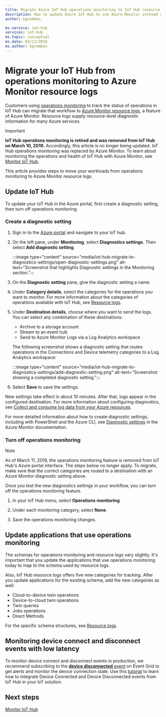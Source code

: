 ```yaml
---
title: Migrate Azure IoT Hub operations monitoring to IoT Hub resource logs in Azure Monitor | Microsoft Docs
description: How to update Azure IoT Hub to use Azure Monitor instead of operations monitoring to monitor the status of operations on your IoT hub in real time.
author: kgremban

ms.service: iot-hub
services: iot-hub
ms.topic: conceptual
ms.date: 03/11/2019
ms.author: kgremban
---
```


# Migrate your IoT Hub from operations monitoring to Azure Monitor resource logs

Customers using [operations monitoring](iot-hub-operations-monitoring.md) to track the status of operations in IoT Hub can migrate that workflow to [Azure Monitor resource logs](../azure-monitor/essentials/platform-logs-overview.md), a feature of Azure Monitor. Resource logs supply resource-level diagnostic information for many Azure services.

>[!IMPORTANT]
>**IoT Hub operations monitoring is retired and was removed from IoT Hub on March 10, 2019.** Accordingly, this article is no longer being updated. IoT Hub operations monitoring was replaced by Azure Monitor. To learn about monitoring the operations and health of IoT Hub with Azure Monitor, see [Monitor IoT Hub](monitor-iot-hub.md).

This article provides steps to move your workloads from operations monitoring to Azure Monitor resource logs.

## Update IoT Hub

To update your IoT Hub in the Azure portal, first create a diagnostic setting, then turn off operations monitoring.  

### Create a  diagnostic setting

1. Sign in to the [Azure portal](https://portal.azure.com) and navigate to your IoT hub.

1. On the left pane, under **Monitoring**, select **Diagnostics settings**. Then select **Add diagnostic setting**.

   :::image type="content" source="media/iot-hub-migrate-to-diagnostics-settings/open-diagnostic-settings.png" alt-text="Screenshot that highlights Diagnostic settings in the Monitoring section.":::

1. On the **Diagnostic setting** pane, give the diagnostic setting a name.

1. Under **Category details**, select the categories for the operations you want to monitor. For more information about the categories of operations available with IoT Hub, see [Resource logs](monitor-iot-hub-reference.md#resource-logs).

1. Under **Destination details**, choose where you want to send the logs. You can select any combination of these destinations:

   * Archive to a storage account
   * Stream to an event hub
   * Send to Azure Monitor Logs via a Log Analytics workspace

   The following screenshot shows a diagnostic setting that routes operations in the Connections and Device telemetry categories to a Log Analytics workspace:

   :::image type="content" source="media/iot-hub-migrate-to-diagnostics-settings/add-diagnostic-setting.png" alt-text="Screenshot showing a completed diagnostic setting.":::

1. Select **Save** to save the settings.

New settings take effect in about 10 minutes. After that, logs appear in the configured destination. For more information about configuring diagnostics, see [Collect and consume log data from your Azure resources](../azure-monitor/essentials/platform-logs-overview.md).

For more detailed information about how to create diagnostic settings, including with PowerShell and the Azure CLI, see [Diagnostic settings](../azure-monitor/essentials/diagnostic-settings.md) in the Azure Monitor documentation.

### Turn off operations monitoring

> [!NOTE]
> As of March 11, 2019, the operations monitoring feature is removed from IoT Hub's Azure portal interface. The steps below no longer apply. To migrate, make sure that the correct categories are routed to a destination with an Azure Monitor diagnostic setting above.

Once you test the new diagnostics settings in your workflow, you can turn off the operations monitoring feature. 

1. In your IoT Hub menu, select **Operations monitoring**.

2. Under each monitoring category, select **None**.

3. Save the operations monitoring changes.

## Update applications that use operations monitoring

The schemas for operations monitoring and resource logs vary slightly. It's important that you update the applications that use operations monitoring today to map to the schema used by resource logs.

Also, IoT Hub resource logs offers five new categories for tracking. After you update applications for the existing schema, add the new categories as well:

* Cloud-to-device twin operations
* Device-to-cloud twin operations
* Twin queries
* Jobs operations
* Direct Methods

For the specific schema structures, see [Resource logs](monitor-iot-hub-reference.md#resource-logs).

## Monitoring device connect and disconnect events with low latency

To monitor device connect and disconnect events in production, we recommend subscribing to the [**device disconnected** event](iot-hub-event-grid.md#event-types) on Event Grid to get alerts and monitor the device connection state. Use this [tutorial](iot-hub-how-to-order-connection-state-events.md) to learn how to integrate Device Connected and Device Disconnected events from IoT Hub in your IoT solution.

## Next steps

[Monitor IoT Hub](monitor-iot-hub.md)